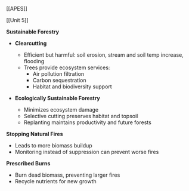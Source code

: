 [[APES]]

[[Unit 5]]


**Sustainable Forestry**

* **Clearcutting**
    * Efficient but harmful: soil erosion, stream and soil temp increase, flooding
    * Trees provide ecosystem services:
        * Air pollution filtration
        * Carbon sequestration
        * Habitat and biodiversity support

* **Ecologically Sustainable Forestry**
    * Minimizes ecosystem damage
    * Selective cutting preserves habitat and topsoil
    * Replanting maintains productivity and future forests

**Stopping Natural Fires**

* Leads to more biomass buildup
* Monitoring instead of suppression can prevent worse fires

**Prescribed Burns**

* Burn dead biomass, preventing larger fires
* Recycle nutrients for new growth